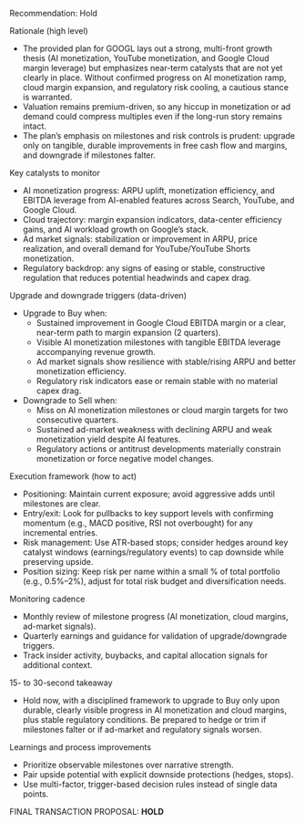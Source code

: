 Recommendation: Hold

Rationale (high level)
- The provided plan for GOOGL lays out a strong, multi-front growth thesis (AI monetization, YouTube monetization, and Google Cloud margin leverage) but emphasizes near-term catalysts that are not yet clearly in place. Without confirmed progress on AI monetization ramp, cloud margin expansion, and regulatory risk cooling, a cautious stance is warranted.
- Valuation remains premium-driven, so any hiccup in monetization or ad demand could compress multiples even if the long-run story remains intact.
- The plan’s emphasis on milestones and risk controls is prudent: upgrade only on tangible, durable improvements in free cash flow and margins, and downgrade if milestones falter.

Key catalysts to monitor
- AI monetization progress: ARPU uplift, monetization efficiency, and EBITDA leverage from AI-enabled features across Search, YouTube, and Google Cloud.
- Cloud trajectory: margin expansion indicators, data-center efficiency gains, and AI workload growth on Google’s stack.
- Ad market signals: stabilization or improvement in ARPU, price realization, and overall demand for YouTube/YouTube Shorts monetization.
- Regulatory backdrop: any signs of easing or stable, constructive regulation that reduces potential headwinds and capex drag.

Upgrade and downgrade triggers (data-driven)
- Upgrade to Buy when:
  - Sustained improvement in Google Cloud EBITDA margin or a clear, near-term path to margin expansion (2 quarters).
  - Visible AI monetization milestones with tangible EBITDA leverage accompanying revenue growth.
  - Ad market signals show resilience with stable/rising ARPU and better monetization efficiency.
  - Regulatory risk indicators ease or remain stable with no material capex drag.
- Downgrade to Sell when:
  - Miss on AI monetization milestones or cloud margin targets for two consecutive quarters.
  - Sustained ad-market weakness with declining ARPU and weak monetization yield despite AI features.
  - Regulatory actions or antitrust developments materially constrain monetization or force negative model changes.

Execution framework (how to act)
- Positioning: Maintain current exposure; avoid aggressive adds until milestones are clear.
- Entry/exit: Look for pullbacks to key support levels with confirming momentum (e.g., MACD positive, RSI not overbought) for any incremental entries.
- Risk management: Use ATR-based stops; consider hedges around key catalyst windows (earnings/regulatory events) to cap downside while preserving upside.
- Position sizing: Keep risk per name within a small % of total portfolio (e.g., 0.5%–2%), adjust for total risk budget and diversification needs.

Monitoring cadence
- Monthly review of milestone progress (AI monetization, cloud margins, ad-market signals).
- Quarterly earnings and guidance for validation of upgrade/downgrade triggers.
- Track insider activity, buybacks, and capital allocation signals for additional context.

15- to 30-second takeaway
- Hold now, with a disciplined framework to upgrade to Buy only upon durable, clearly visible progress in AI monetization and cloud margins, plus stable regulatory conditions. Be prepared to hedge or trim if milestones falter or if ad-market and regulatory signals worsen.

Learnings and process improvements
- Prioritize observable milestones over narrative strength.
- Pair upside potential with explicit downside protections (hedges, stops).
- Use multi-factor, trigger-based decision rules instead of single data points.

FINAL TRANSACTION PROPOSAL: **HOLD**